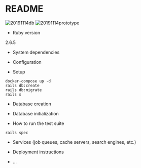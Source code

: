 # README

![20191114db](https://user-images.githubusercontent.com/33181485/68830341-bb257a00-06ee-11ea-8d31-f0f441f854aa.jpg)
![20191114prototype](https://user-images.githubusercontent.com/33181485/68830342-bb257a00-06ee-11ea-9f07-e769c6462c21.jpg)

* Ruby version

2.6.5

* System dependencies

* Configuration

* Setup

```cassandraql
docker-compose up -d
rails db:create 
rails db:migrate
rails s
```

* Database creation

* Database initialization

* How to run the test suite

```cassandraql
rails spec
```

* Services (job queues, cache servers, search engines, etc.)

* Deployment instructions

* ...
